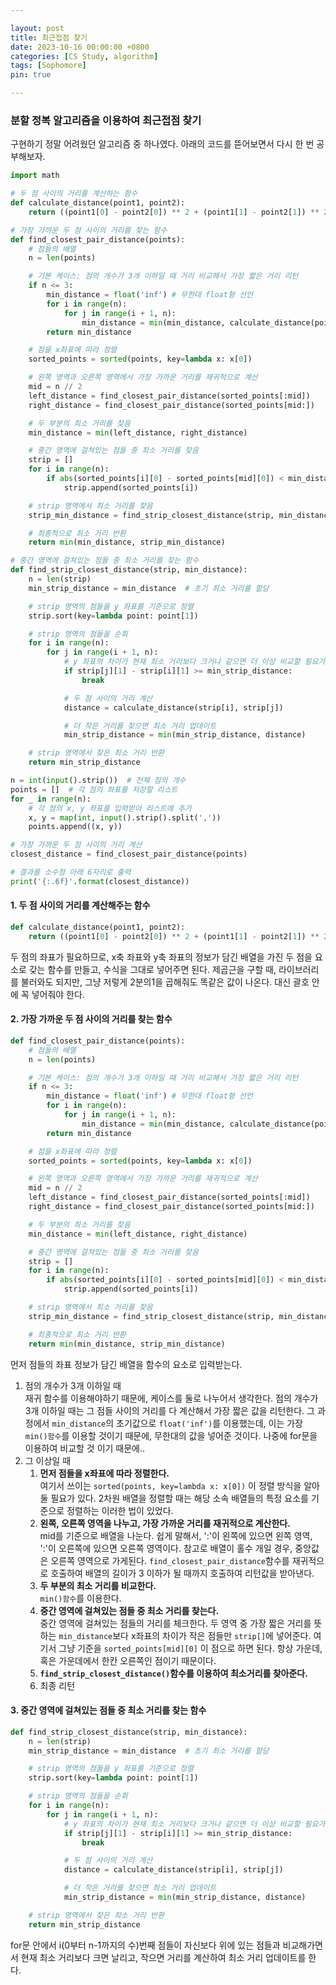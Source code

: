 ```yaml
---

layout: post
title: 최근접점 찾기
date: 2023-10-16 00:00:00 +0800
categories: [CS Study, algorithm]
tags: [Sophomore]
pin: true

---
```



### 분할 정복 알고리즘을 이용하여 최근접점 찾기  
구현하기 정말 어려웠던 알고리즘 중 하나였다.
아래의 코드를 뜯어보면서 다시 한 번 공부해보자.

```python
import math

# 두 점 사이의 거리를 계산하는 함수
def calculate_distance(point1, point2):
    return ((point1[0] - point2[0]) ** 2 + (point1[1] - point2[1]) ** 2) ** (1/2)

# 가장 가까운 두 점 사이의 거리를 찾는 함수
def find_closest_pair_distance(points):
    # 점들의 배열
    n = len(points)

    # 기본 케이스: 점의 개수가 3개 이하일 때 거리 비교해서 가장 짧은 거리 리턴
    if n <= 3:
        min_distance = float('inf') # 무한대 float형 선언
        for i in range(n):
            for j in range(i + 1, n):
                min_distance = min(min_distance, calculate_distance(points[i], points[j]))
        return min_distance

    # 점을 x좌표에 따라 정렬
    sorted_points = sorted(points, key=lambda x: x[0])

    # 왼쪽 영역과 오른쪽 영역에서 가장 가까운 거리를 재귀적으로 계산
    mid = n // 2
    left_distance = find_closest_pair_distance(sorted_points[:mid])
    right_distance = find_closest_pair_distance(sorted_points[mid:])

    # 두 부분의 최소 거리를 찾음
    min_distance = min(left_distance, right_distance)

    # 중간 영역에 걸쳐있는 점들 중 최소 거리를 찾음
    strip = []
    for i in range(n):
        if abs(sorted_points[i][0] - sorted_points[mid][0]) < min_distance:
            strip.append(sorted_points[i])

    # strip 영역에서 최소 거리를 찾음
    strip_min_distance = find_strip_closest_distance(strip, min_distance)

    # 최종적으로 최소 거리 반환
    return min(min_distance, strip_min_distance)

# 중간 영역에 걸쳐있는 점들 중 최소 거리를 찾는 함수
def find_strip_closest_distance(strip, min_distance):
    n = len(strip)
    min_strip_distance = min_distance  # 초기 최소 거리를 할당

    # strip 영역의 점들을 y 좌표를 기준으로 정렬
    strip.sort(key=lambda point: point[1])

    # strip 영역의 점들을 순회
    for i in range(n):
        for j in range(i + 1, n):
            # y 좌표의 차이가 현재 최소 거리보다 크거나 같으면 더 이상 비교할 필요가 없음
            if strip[j][1] - strip[i][1] >= min_strip_distance:
                break

            # 두 점 사이의 거리 계산
            distance = calculate_distance(strip[i], strip[j])

            # 더 작은 거리를 찾으면 최소 거리 업데이트
            min_strip_distance = min(min_strip_distance, distance)

    # strip 영역에서 찾은 최소 거리 반환
    return min_strip_distance

n = int(input().strip())  # 전체 점의 개수
points = []  # 각 점의 좌표를 저장할 리스트
for _ in range(n):
    # 각 점의 x, y 좌표를 입력받아 리스트에 추가
    x, y = map(int, input().strip().split(','))
    points.append((x, y))

# 가장 가까운 두 점 사이의 거리 계산
closest_distance = find_closest_pair_distance(points)

# 결과를 소수점 아래 6자리로 출력
print('{:.6f}'.format(closest_distance))
```  

#### 1. 두 점 사이의 거리를 계산해주는 함수
```python
def calculate_distance(point1, point2):
    return ((point1[0] - point2[0]) ** 2 + (point1[1] - point2[1]) ** 2) ** (1/2)
```

두 점의 좌표가 필요하므로, x축 좌표와 y축 좌표의 정보가 담긴 배열을 가진 두 점을 요소로 갖는 함수를 만들고, 수식을 그대로 넣어주면 된다. 제곱근을 구할 때, 라이브러리를 불러와도 되지만, 그냥 저렇게 2분의1을 곱해줘도 똑같은 값이 나온다. 대신 괄호 안에 꼭 넣어줘야 한다.

#### 2. 가장 가까운 두 점 사이의 거리를 찾는 함수
```python
def find_closest_pair_distance(points):
    # 점들의 배열
    n = len(points)

    # 기본 케이스: 점의 개수가 3개 이하일 때 거리 비교해서 가장 짧은 거리 리턴
    if n <= 3:
        min_distance = float('inf') # 무한대 float형 선언
        for i in range(n):
            for j in range(i + 1, n):
                min_distance = min(min_distance, calculate_distance(points[i], points[j]))
        return min_distance

    # 점을 x좌표에 따라 정렬
    sorted_points = sorted(points, key=lambda x: x[0])

    # 왼쪽 영역과 오른쪽 영역에서 가장 가까운 거리를 재귀적으로 계산
    mid = n // 2
    left_distance = find_closest_pair_distance(sorted_points[:mid])
    right_distance = find_closest_pair_distance(sorted_points[mid:])

    # 두 부분의 최소 거리를 찾음
    min_distance = min(left_distance, right_distance)

    # 중간 영역에 걸쳐있는 점들 중 최소 거리를 찾음
    strip = []
    for i in range(n):
        if abs(sorted_points[i][0] - sorted_points[mid][0]) < min_distance:
            strip.append(sorted_points[i])

    # strip 영역에서 최소 거리를 찾음
    strip_min_distance = find_strip_closest_distance(strip, min_distance)

    # 최종적으로 최소 거리 반환
    return min(min_distance, strip_min_distance)
```

먼저 점들의 좌표 정보가 담긴 배열을 함수의 요소로 입력받는다.  
1. 점의 개수가 3개 이하일 때  
재귀 함수를 이용해야하기 때문에, 케이스를 둘로 나누어서 생각한다. 점의 개수가 3개 이하일 때는 그 점들 사이의 거리를 다 계산해서 가장 짧은 값을 리턴한다. 그 과정에서 `min_distance`의 초기값으로 `float('inf')`를 이용했는데, 이는 가장 `min()함수`를 이용할 것이기 때문에, 무한대의 값을 넣어준 것이다. 나중에 for문을 이용하여 비교할 것 이기 때문에..
2. 그 이상일 때  
    1. **먼저 점들을 x좌표에 따라 정렬한다.**  
    여기서 쓰이는 `sorted(points, key=lambda x: x[0])` 이 정렬 방식을 알아둘 필요가 있다. 2차원 배열을 정렬할 때는 해당 소속 배열들의 특정 요소를 기준으로 정렬하는 이러한 법이 있었다.  
    2. **왼쪽, 오른쪽 영역을 나누고, 가장 가까운 거리를 재귀적으로 계산한다.**  
    mid를 기준으로 배열을 나눈다. 쉽게 말해서, ':'이 왼쪽에 있으면 왼쪽 영역, ':'이 오른쪽에 있으면 오른쪽 영역이다. 참고로 배열이 홀수 개일  경우, 중앙값은 오른쪽 영역으로 가게된다.
    `find_closest_pair_distance`함수를 재귀적으로 호출하여 배열의 길이가 3 이하가 될 때까지 호출하여 리턴값을 받아낸다.
    3. **두 부분의 최소 거리를 비교한다.**  
    `min()함수`를 이용한다.  
    4. **중간 영역에 걸쳐있는 점들 중 최소 거리를 찾는다.**  
    중간 영역에 걸쳐있는 점들의 거리를 체크한다. 두 영역 중 가장 짧은 거리를 뜻하는 `min_distance`보다 x좌표의 차이가 작은 점들만 `strip[]`에 넣어준다. 여기서 그냥 기준을 `sorted_points[mid][0]` 이 점으로 하면 된다. 항상 가운데, 혹은 가운데에서 한칸 오른쪽인 점이기 때문이다.  
    5. **`find_strip_closest_distance()`함수를 이용하여 최소거리를 찾아준다.**
    6. 최종 리턴  

#### 3. 중간 영역에 걸쳐있는 점들 중 최소 거리를 찾는 함수  

```python
def find_strip_closest_distance(strip, min_distance):
    n = len(strip)
    min_strip_distance = min_distance  # 초기 최소 거리를 할당

    # strip 영역의 점들을 y 좌표를 기준으로 정렬
    strip.sort(key=lambda point: point[1])

    # strip 영역의 점들을 순회
    for i in range(n):
        for j in range(i + 1, n):
            # y 좌표의 차이가 현재 최소 거리보다 크거나 같으면 더 이상 비교할 필요가 없음
            if strip[j][1] - strip[i][1] >= min_strip_distance:
                break

            # 두 점 사이의 거리 계산
            distance = calculate_distance(strip[i], strip[j])

            # 더 작은 거리를 찾으면 최소 거리 업데이트
            min_strip_distance = min(min_strip_distance, distance)

    # strip 영역에서 찾은 최소 거리 반환
    return min_strip_distance
```  
for문 안에서 i(0부터 n-1까지의 수)번째 점들이 자신보다 위에 있는 점들과 비교해가면서 현재 최소 거리보다 크면 날리고, 작으면 거리를 계산하여 최소 거리 업데이트를 한다.
